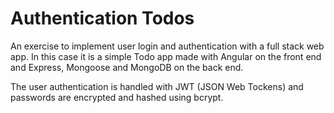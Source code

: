 # Authentication Todos

An exercise to implement user login and authentication with a full
stack web app. In this case it is a simple Todo app made with Angular 
on the front end and Express, Mongoose and MongoDB on the back end.

The user authentication is handled with JWT (JSON Web Tockens) and 
passwords are encrypted and hashed using bcrypt.
  

